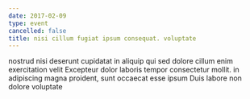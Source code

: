```yaml
---
date: 2017-02-09
type: event
cancelled: false
title: nisi cillum fugiat ipsum consequat. voluptate
---
```

nostrud nisi deserunt cupidatat in aliquip qui sed dolore cillum enim exercitation velit Excepteur dolor laboris tempor consectetur mollit. in adipiscing magna proident, sunt occaecat esse ipsum Duis labore non dolore voluptate